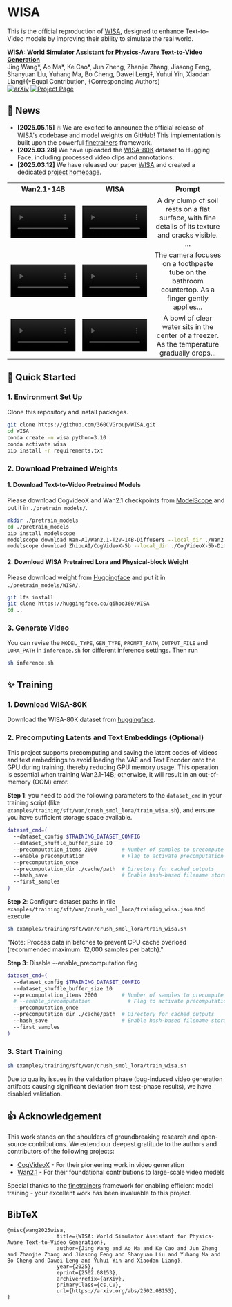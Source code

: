 # WISA

This is the official reproduction of [WISA](https://360cvgroup.github.io/WISA/), designed to enhance Text-to-Video models by improving their ability to simulate the real world. 

**[WISA: World Simulator Assistant for Physics-Aware Text-to-Video Generation](https://arxiv.org/pdf/2503.08153)**
</br>
Jing Wang*, Ao Ma*, Ke Cao*, Jun Zheng, Zhanjie Zhang, Jiasong Feng, Shanyuan Liu, Yuhang Ma, Bo Cheng, Dawei Leng‡, Yuhui Yin, Xiaodan Liang‡(*Equal Contribution, ‡Corresponding Authors)
</br>
[![arXiv](https://img.shields.io/badge/arXiv-2503.08153-b31b1b.svg)](https://arxiv.org/pdf/2503.08153)
[![Project Page](https://img.shields.io/badge/Project-Website-green)](https://360cvgroup.github.io/WISA/)


## 📰 News
- **[2025.05.15]** 🔥 We are excited to announce the official release of WISA's codebase and model weights on GitHub! This implementation is built upon the powerful [finetrainers](https://github.com/a-r-r-o-w/finetrainers) framework.
- **[2025.03.28]** We have uploaded the [WISA-80K](https://huggingface.co/datasets/qihoo360/WISA-80K) dataset to Hugging Face, including processed video clips and annotations. 
- **[2025.03.12]** We have released our paper [WISA](https://arxiv.org/pdf/2503.08153) and created a dedicated [project homepage](https://360cvgroup.github.io/WISA/). 

<table align="center" style="width: 100%;">
  <tr>
    <th align="center" style="width: 33%;">Wan2.1-14B</th>
    <th align="center" style="width: 33%;">WISA</th>
    <th align="center" style="width: 34%;">Prompt</th>
  </tr>
  <tr>
    <td align="center" style="width: 33%;">
      <video width="100%" controls src="https://github.com/user-attachments/assets/fa343d48-2eea-45dc-aec2-ee6897b5995f">Your browser does not support the video tag.</video>
    </td>
    <td align="center" style="width: 33%;">
      <video width="100%" controls src="https://github.com/user-attachments/assets/45622daf-89ae-41d7-884c-5e443526c5f4">Your browser does not support the video tag.</video>
    </td>
    <td align="center" style="width: 34%;">
      A dry clump of soil rests on a flat surface, with fine details of its texture and cracks visible. ...
    </td>
  </tr>
  <tr>
    <td align="center" style="width: 33%;">
      <video width="100%" controls src="https://github.com/user-attachments/assets/be4ed08d-4d73-4eea-846f-74f65abcd875">Your browser does not support the video tag.</video>
    </td>
    <td align="center" style="width: 33%;">
      <video width="100%" controls src="https://github.com/user-attachments/assets/307081d7-c9f5-4f5a-b484-3120cc5131e1">Your browser does not support the video tag.</video>
    </td>
    <td align="center" style="width: 34%;">
      The camera focuses on a toothpaste tube on the bathroom countertop. As a finger gently applies...
    </td>
  </tr>
  <tr>
    <td align="center" style="width: 33%;">
      <video width="100%" controls src="https://github.com/user-attachments/assets/db5111c5-6d39-4bb3-ad05-475d38227017">Your browser does not support the video tag.</video>
    </td>
    <td align="center" style="width: 33%;">
      <video width="100%" controls src="https://github.com/user-attachments/assets/0187608a-0d5c-4daa-a948-b436b80d1425">Your browser does not support the video tag.</video>
    </td>
    <td align="center" style="width: 34%;">
      A bowl of clear water sits in the center of a freezer. As the temperature gradually drops...
    </td>
  </tr>

</table>


##  🚀 Quick Started

### 1. Environment Set Up
Clone this repository and install packages.
```bash
git clone https://github.com/360CVGroup/WISA.git
cd WISA
conda create -n wisa python=3.10
conda activate wisa
pip install -r requirements.txt
```

### 2. Download Pretrained Weights

#### 1. Download Text-to-Video Pretrained Models
Please download CogvideoX and Wan2.1 checkpoints from [ModelScope](https://www.modelscope.cn/home) and put it in `./pretrain_models/`.

```bash
mkdir ./pretrain_models
cd ./pretrain_models
pip install modelscope
modelscope download Wan-AI/Wan2.1-T2V-14B-Diffusers --local_dir ./Wan2.1-T2V-14B-Diffusers
modelscope download ZhipuAI/CogVideoX-5b --local_dir ./CogVideoX-5b-Diffusers
```

#### 2. Download WISA Pretrained Lora and Physical-block Weight
Please download weight from [Huggingface](https://huggingface.co/qihoo360/WISA) and put it in `./pretrain_models/WISA/`.

```bash
git lfs install
git clone https://huggingface.co/qihoo360/WISA
cd ..
```

### 3. Generate Video

You can revise the `MODEL_TYPE`, `GEN_TYPE`, `PROMPT_PATH`, `OUTPUT_FILE` and `LORA_PATH` in `inference.sh` for different inference settings.
Then run
```bash 
sh inference.sh
```


## ✨ Training

### 1. Download WISA-80K

Download the WISA-80K dataset from [huggingface](https://huggingface.co/datasets/qihoo360/WISA-80K).

### 2. Precomputing Latents and Text Embeddings (Optional)
This project supports precomputing and saving the latent codes of videos and text embeddings to avoid loading the VAE and Text Encoder onto the GPU during training, thereby reducing GPU memory usage. This operation is essential when training Wan2.1-14B; otherwise, it will result in an out-of-memory (OOM) error.

**Step 1**: you need to add the following parameters to the `dataset_cmd` in your training script (like `examples/training/sft/wan/crush_smol_lora/train_wisa.sh`), and ensure you have sufficient storage space available.
```bash
dataset_cmd=(
  --dataset_config $TRAINING_DATASET_CONFIG
  --dataset_shuffle_buffer_size 10
  --precomputation_items 2000        # Number of samples to precompute
  --enable_precomputation            # Flag to activate precomputation
  --precomputation_once
  --precomputation_dir ./cache/path  # Directory for cached outputs
  --hash_save                        # Enable hash-based filename storage
  --first_samples
)
```

**Step 2**: Configure dataset paths in file `examples/training/sft/wan/crush_smol_lora/training_wisa.json` and execute
```bash
sh examples/training/sft/wan/crush_smol_lora/train_wisa.sh
```

"Note: Process data in batches to prevent CPU cache overload (recommended maximum: 12,000 samples per batch)."

**Step 3**: Disable --enable_precomputation flag
```bash
dataset_cmd=(
  --dataset_config $TRAINING_DATASET_CONFIG
  --dataset_shuffle_buffer_size 10
  --precomputation_items 2000        # Number of samples to precompute
  # --enable_precomputation            # Flag to activate precomputation
  --precomputation_once
  --precomputation_dir ./cache/path  # Directory for cached outputs
  --hash_save                        # Enable hash-based filename storage
  --first_samples
)
```

### 3. Start Training
```bash
sh examples/training/sft/wan/crush_smol_lora/train_wisa.sh
```
Due to quality issues in the validation phase (bug-induced video generation artifacts causing significant deviation from test-phase results), we have disabled validation.

## 👍 **Acknowledgement**
This work stands on the shoulders of groundbreaking research and open-source contributions. We extend our deepest gratitude to the authors and contributors of the following projects:

* [CogVideoX](https://github.com/THUDM/CogVideo) - For their pioneering work in video generation
* [Wan2.1](https://github.com/Wan-Video/Wan2.1) - For their foundational contributions to large-scale video models

Special thanks to the [finetrainers](https://github.com/a-r-r-o-w/finetrainers) framework for enabling efficient model training - your excellent work has been invaluable to this project.


## BibTeX
```
@misc{wang2025wisa,
                title={WISA: World Simulator Assistant for Physics-Aware Text-to-Video Generation}, 
                author={Jing Wang and Ao Ma and Ke Cao and Jun Zheng and Zhanjie Zhang and Jiasong Feng and Shanyuan Liu and Yuhang Ma and Bo Cheng and Dawei Leng and Yuhui Yin and Xiaodan Liang},
                year={2025},
                eprint={2502.08153},
                archivePrefix={arXiv},
                primaryClass={cs.CV},
                url={https://arxiv.org/abs/2502.08153}, 
}
```
